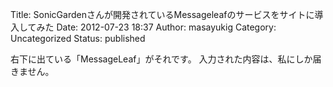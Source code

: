 Title: SonicGardenさんが開発されているMessageleafのサービスをサイトに導入してみた
Date: 2012-07-23 18:37
Author: masayukig
Category: Uncategorized
Status: published

右下に出ている「MessageLeaf」がそれです。
入力された内容は、私にしか届きません。
